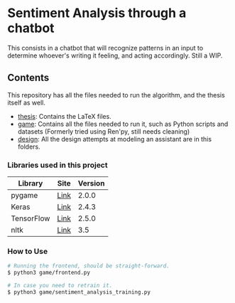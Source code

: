 # Sentiment Analysis through a chatbot

This consists in a chatbot that will recognize patterns in an input to determine whoever's writing it feeling, and acting accordingly.
Still a WIP.

## Contents

This repository has all the files needed to run the algorithm, and the thesis itself as well.
- [thesis][LiThe]: Contains the LaTeX files.
- [game][LiGame]: Contains all the files needed to run it, such as Python scripts and datasets (Formerly tried using Ren'py, still needs cleaning)
- [design][LiDesign]: All the design attempts at modeling an assistant are in this folders.

### Libraries used in this project

| Library | Site | Version |
| ------ | ------ | ------ |
| pygame | [Link][PkPG] | 2.0.0 |
| Keras | [Link][PkKe] | 2.4.3 |
| TensorFlow | [Link][PkTF] | 2.5.0 |
| nltk | [Link][PkNLTK] | 3.5 |

### How to Use

```bash
# Running the frontend, should be straight-forward.
$ python3 game/frontend.py

# In case you need to retrain it.
$ python3 game/sentiment_analysis_training.py
```
 [LiThe]: <https://github.com/Alex-Ego/Affective-Computing-VN/tree/master/thesis>
 [LiGame]: <https://github.com/Alex-Ego/Affective-Computing-VN/tree/master/game>
 [LiDesign]: https://github.com/Alex-Ego/Affective-Computing-VN/tree/master/designs
 [PkPG]: <https://www.pygame.org/>
 [PkKe]: <https://keras.io/>
 [PkNLTK]: <https://www.nltk.org/>
 [PkTF]: <https://www.tensorflow.org/>
